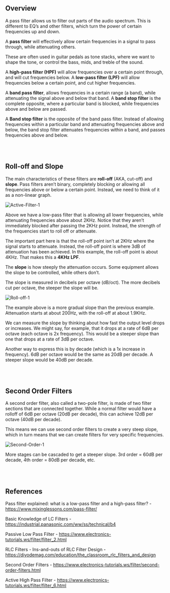 ## Overview
A pass filter allows us to filter out parts of the audio spectrum. This is different to EQ’s and other filters, which turn the power of certain frequencies up and down.

A **pass filter** will effectively allow certain frequencies in a signal to pass through, while attenuating others.

These are often used in guitar pedals as tone stacks, where we want to shape the tone, or control the bass, mids, and treble of the sound.

A **high-pass filter (HPF)** will allow frequencies over a certain point through, and will cut frequencies below. A **low-pass filter (LPF)** will allow frequencies below a certain point, and cut higher frequencies.

A **band pass filter**, allows frequencies in a certain range (a band), while attenuating the signal above and below that band. A **band stop filter** is the complete opposite, where a particular band is blocked, while frequencies above and below are passed.

A **Band stop filter** is the opposite of the band pass filter. Instead of allowing frequencies within a particular band and attenuating frequencies above and below, the band stop filter attenuates frequencies within a band, and passes frequencies above and below.


<br/><br/>
## Roll-off and Slope
The main characteristics of these filters are **roll-off** (AKA, cut-off) and **slope**. Pass filters aren’t binary, completely blocking or allowing all frequencies above or below a certain point. Instead, we need to think of it as a non-linear graph.

![Active-Filter-1](https://github.com/user-attachments/assets/27bf0672-45b4-4f61-a67e-d524c2794b13)


Above we have a low-pass filter that is allowing all lower frequencies, while attenuating frequencies above about 2KHz. Notice that they aren’t immediately blocked after passing the 2KHz point. Instead, the strength of the frequencies start to roll off or attenuate.

The important part here is that the roll-off point isn’t at 2KHz where the signal starts to attenuate. Instead, the roll-off point is where 3dB of attenuation has been achieved. In this example, the roll-off point is about 4KHz. That makes this a **4KHz LPF**.

The **slope** is how steeply the attenuation occurs. Some equipment allows the slope to be controlled, while others don’t.

The slope is measured in decibels per octave (dB/oct). The more decibels cut per octave, the steeper the slope will be.

![Roll-off-1](https://github.com/user-attachments/assets/6be56ae5-ac94-4dbc-a9f3-0fb67896f9bf)


The example above is a more gradual slope than the previous example. Attenuation starts at about 200Hz, with the roll-off at about 1.9KHz.

We can measure the slope by thinking about how fast the output level drops or increases. We might say, for example, that it drops at a rate of 6dB per octave (each octave is 2x frequency). This would be a steeper slope than one that drops at a rate of 3dB per octave.

Another way to express this is by decade (which is a 1x increase in frequency). 6dB per octave would be the same as 20dB per decade. A steeper slope would be 40dB per decade.


<br/><br/>
## Second Order Filters
A second order filter, also called a two-pole filter, is made of two filter sections that are connected together. While a normal filter would have a rolloff of 6dB per octave (20dB per decade), this can achieve 12dB per octave (40dB per decade).

This means we can use second order filters to create a very steep slope, which in turn means that we can create filters for very specific frequencies.

![Second-Order-1](https://github.com/user-attachments/assets/f4d791c3-f9b6-402d-8f1b-2154263131b0)

More stages can be cascaded to get a steeper slope. 3rd order = 60dB per decade, 4th order = 80dB per decade, etc.


<br/><br/>
## References
Pass filter explained: what is a low-pass filter and a high-pass filter? - https://www.mixinglessons.com/pass-filter/

Basic Knowledge of LC Filters - https://industrial.panasonic.com/ww/ss/technical/b4 

Passive Low Pass Filter - https://www.electronics-tutorials.ws/filter/filter_2.html 

RLC Filters - Ins-and-outs of RLC Filter Design - https://diyodemag.com/education/the_classroom_rlc_filters_and_design

Second Order Filters - https://www.electronics-tutorials.ws/filter/second-order-filters.html 

Active High Pass Filter - https://www.electronics-tutorials.ws/filter/filter_6.html 

